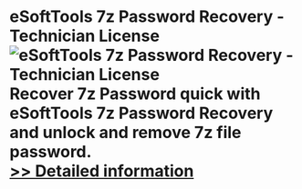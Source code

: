 # eSoftTools 7z Password Recovery - Technician License<br />![eSoftTools 7z Password Recovery - Technician License](https://mycommerce.akamaized.net/api/pimages/P300907394/BIG/300907394.GIF)<br />Recover 7z Password quick with eSoftTools 7z Password Recovery and unlock and remove 7z file password.<br />[>> Detailed information](https://secure.shareit.com/shareit/product.html?productid=300907394&affiliateid=200057808)